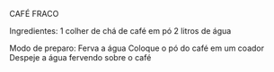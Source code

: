 CAFÉ FRACO

Ingredientes:
1 colher de chá de café em pó
2 litros de água

Modo de preparo:
Ferva a água
Coloque o pó do café em um coador
Despeje a água fervendo sobre o café